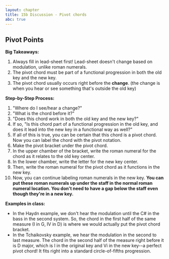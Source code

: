 ```yaml
---
layout: chapter
title: 15b Discussion - Pivot chords
abc: true
---
```


## Pivot Points

**Big Takeaways:**
1. Always fill in lead-sheet first! Lead-sheet doesn't change based on modulation, unlike roman numerals.
2. The pivot chord must be part of a functional progression in both the old key and the new key.
3. The pivot chord usually occurs right before the **change**. (the change is when you hear or see something that's outside the old key)

**Step-by-Step Process:**
1.  "Where do I see/hear a change?"
2. "What is the chord before it?"
3. "Does this chord work in both the old key and the new key?"
4. If so, "Is this chord part of a functional progression in the old key, and does it lead into the new key in a functional way as well?"
5. If all of this is true, you can be certain that this chord is a pivot chord. Now you can label the chord with the pivot notation.
6. Make the pivot bracket under the pivot chord.
7. In the upper chamber of the bracket, write the roman numeral for the chord as it relates to the old key center.
8. In the lower chamber, write the letter for the new key center.
9. Then, write the roman numeral for the pivot chord as it functions in the new key.
10. Now, you can continue labeling roman numerals in the new key. **You can put these roman numerals up under the staff in the normal roman numeral location. You don't need to have a gap below the staff even though they're in a new key.**

**Examples in class:**
  - In the Haydn example, we don't hear the modulation until the C# in the bass in the second system. So, the chord in the first half of the same measure (I in G, IV in D) is where we would actually put the pivot chord bracket.
  - In the Tchaikovsky example, we hear the modulation in the second to last measure. The chord in the second half of the measure right before it is D major, which is I in the original key and Vi in the new key--a perfect pivot chord! It fits right into a standard circle-of-fifths progression.

